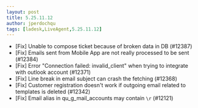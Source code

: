 ```yaml
---
layout: post
title: 5.25.11.12
author: jperdochqu
tags: [ladesk,LiveAgent,5.25.11.12]
---
```


- [Fix] Unable to compose ticket because of broken data in DB (#12387)
- [Fix] Emails sent from Mobile App are not really processed to be sent (#12384)
- [Fix] Error "Connection failed: invalid_client" when trying to integrate with outlook account (#12371)
- [Fix] Line break in email subject can crash the fetching (#12368)
- [Fix] Customer registration doesn't work if outgoing email related to templates is deleted (#12342)
- [Fix] Email alias in qu_g_mail_accounts may contain `\r` (#12121)
